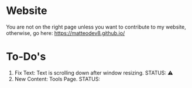 # Website
You are not on the right page unless you want to contribute to my website, otherwise, go here: https://matteodev8.github.io/

# To-Do's
1. Fix Text: Text is scrolling down after window resizing. STATUS: ⚠
2. New Content: Tools Page. STATUS:  
